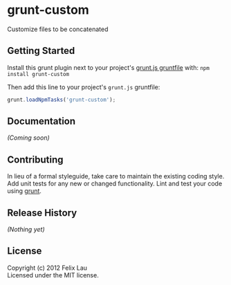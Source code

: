# grunt-custom

Customize files to be concatenated

## Getting Started
Install this grunt plugin next to your project's [grunt.js gruntfile][getting_started] with: `npm install grunt-custom`

Then add this line to your project's `grunt.js` gruntfile:

```javascript
grunt.loadNpmTasks('grunt-custom');
```

[grunt]: https://github.com/cowboy/grunt
[getting_started]: https://github.com/cowboy/grunt/blob/master/docs/getting_started.md

## Documentation
_(Coming soon)_

## Contributing
In lieu of a formal styleguide, take care to maintain the existing coding style. Add unit tests for any new or changed functionality. Lint and test your code using [grunt][grunt].

## Release History
_(Nothing yet)_

## License
Copyright (c) 2012 Felix Lau  
Licensed under the MIT license.
